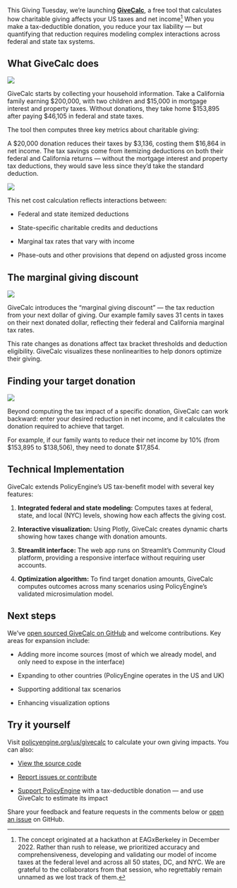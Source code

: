 This Giving Tuesday, we’re launching [**GiveCalc**](https://policyengine.org/us/givecalc), a free tool that calculates how charitable giving affects your US taxes and net income[^eagx] When you make a tax-deductible donation, you reduce your tax liability — but quantifying that reduction requires modeling complex interactions across federal and state tax systems.

[^eagx]: The concept originated at a hackathon at EAGxBerkeley in December 2022. Rather than rush to release, we prioritized accuracy and comprehensiveness, developing and validating our model of income taxes at the federal level and across all 50 states, DC, and NYC. We are grateful to the collaborators from that session, who regrettably remain unnamed as we lost track of them.

## What GiveCalc does

![](https://cdn-images-1.medium.com/max/2000/0*OdmKfI9wWmTydOwB)

GiveCalc starts by collecting your household information. Take a California family earning $200,000, with two children and $15,000 in mortgage interest and property taxes. Without donations, they take home $153,895 after paying $46,105 in federal and state taxes.

The tool then computes three key metrics about charitable giving:

A $20,000 donation reduces their taxes by $3,136, costing them $16,864 in net income. The tax savings come from itemizing deductions on both their federal and California returns — without the mortgage interest and property tax deductions, they would save less since they’d take the standard deduction.

![](https://cdn-images-1.medium.com/max/2000/0*spyC-yuaxbTT6SKA)

This net cost calculation reflects interactions between:

- Federal and state itemized deductions

- State-specific charitable credits and deductions

- Marginal tax rates that vary with income

- Phase-outs and other provisions that depend on adjusted gross income

## The marginal giving discount

![](https://cdn-images-1.medium.com/max/2000/0*8GUprxTadvMn1xt0)

GiveCalc introduces the “marginal giving discount” — the tax reduction from your next dollar of giving. Our example family saves 31 cents in taxes on their next donated dollar, reflecting their federal and California marginal tax rates.

This rate changes as donations affect tax bracket thresholds and deduction eligibility. GiveCalc visualizes these nonlinearities to help donors optimize their giving.

## Finding your target donation

![](https://cdn-images-1.medium.com/max/2000/0*kreBCnVz6vAPbnJq)

Beyond computing the tax impact of a specific donation, GiveCalc can work backward: enter your desired reduction in net income, and it calculates the donation required to achieve that target.

For example, if our family wants to reduce their net income by 10% (from $153,895 to $138,506), they need to donate $17,854.

## Technical Implementation

GiveCalc extends PolicyEngine’s US tax-benefit model with several key features:

1. **Integrated federal and state modeling:** Computes taxes at federal, state, and local (NYC) levels, showing how each affects the giving cost.

1. **Interactive visualization:** Using Plotly, GiveCalc creates dynamic charts showing how taxes change with donation amounts.

1. **Streamlit interface:** The web app runs on Streamlit’s Community Cloud platform, providing a responsive interface without requiring user accounts.

1. **Optimization algorithm:** To find target donation amounts, GiveCalc computes outcomes across many scenarios using PolicyEngine’s validated microsimulation model.

## Next steps

We’ve [open sourced GiveCalc on GitHub](https://github.com/PolicyEngine/givecalc) and welcome contributions. Key areas for expansion include:

- Adding more income sources (most of which we already model, and only need to expose in the interface)

- Expanding to other countries (PolicyEngine operates in the US and UK)

- Supporting additional tax scenarios

- Enhancing visualization options

## Try it yourself

Visit [policyengine.org/us/givecalc](https://policyengine.org/us/givecalc) to calculate your own giving impacts. You can also:

- [View the source code](https://github.com/PolicyEngine/givecalc)

- [Report issues or contribute](https://github.com/PolicyEngine/givecalc/issues)

- [Support PolicyEngine](https://policyengine.org/us/donate) with a tax-deductible donation — and use GiveCalc to estimate its impact

Share your feedback and feature requests in the comments below or [open an issue](https://github.com/PolicyEngine/givecalc/issues) on GitHub.
